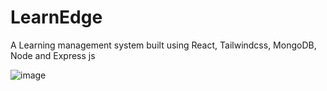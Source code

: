 # LearnEdge
A Learning management system built using React, Tailwindcss, MongoDB, Node and Express js

![image](https://github.com/user-attachments/assets/436d58ff-8555-40b5-93b0-aa6bcfe3461b)

